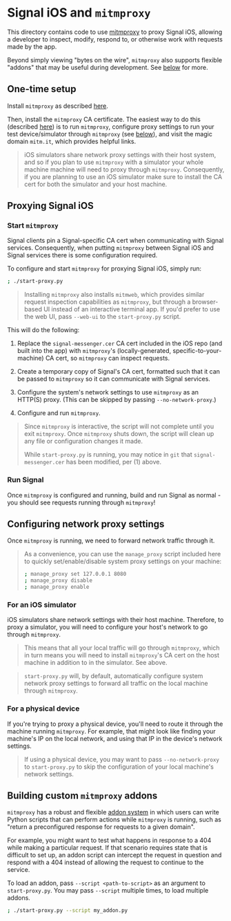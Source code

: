 # Signal iOS and `mitmproxy`

This directory contains code to use [mitmproxy][mitmproxy-home] to proxy Signal iOS, allowing a developer to inspect, modify, respond to, or otherwise work with requests made by the app.

Beyond simply viewing "bytes on the wire", `mitmproxy` also supports flexible "addons" that may be useful during development. See [below](#building-custom-mitmproxy-addons) for more.

## One-time setup

Install `mitmproxy` as described [here][mitmproxy-install].

Then, install the `mitmproxy` CA certificate. The easiest way to do this (described [here][mitmproxy-certs]) is to run `mitmproxy`, configure proxy settings to run your test device/simulator through `mitmproxy` (see [below](#configuring-network-proxy-settings)), and visit the magic domain `mitm.it`, which provides helpful links.

> iOS simulators share network proxy settings with their host system, and so if you plan to use `mitmproxy` with a simulator your whole machine machine will need to proxy through `mitmproxy`. Consequently, if you are planning to use an iOS simulator make sure to install the CA cert for both the simulator and your host machine.

## Proxying Signal iOS

### Start `mitmproxy`

Signal clients pin a Signal-specific CA cert when communicating with Signal services. Consequently, when putting `mitmproxy` between Signal iOS and Signal services there is some configuration required.

To configure and start `mitmproxy` for proxying Signal iOS, simply run:

```sh
; ./start-proxy.py
```

> Installing `mitmproxy` also installs `mitmweb`, which provides similar request inspection capabilities as `mitmproxy`, but through a browser-based UI instead of an interactive terminal app. If you'd prefer to use the web UI, pass `--web-ui` to the `start-proxy.py` script.

This will do the following:

1. Replace the `signal-messenger.cer` CA cert included in the iOS repo (and built into the app) with `mitmproxy`'s (locally-generated, specific-to-your-machine) CA cert, so `mitmproxy` can inspect requests.

2. Create a temporary copy of Signal's CA cert, formatted such that it can be passed to `mitmproxy` so it can communicate with Signal services.

3. Configure the system's network settings to use `mitmproxy` as an HTTP(S) proxy. (This can be skipped by passing `--no-network-proxy`.)

4. Configure and run `mitmproxy`.

> Since `mitmproxy` is interactive, the script will not complete until you exit `mitmproxy`. Once `mitmproxy` shuts down, the script will clean up any file or configuration changes it made.
>
> While `start-proxy.py` is running, you may notice in `git` that `signal-messenger.cer` has been modified, per (1) above.

### Run Signal

Once `mitmproxy` is configured and running, build and run Signal as normal - you should see requests running through `mitmproxy`!

## Configuring network proxy settings

Once `mitmproxy` is running, we need to forward network traffic through it.

> As a convenience, you can use the `manage_proxy` script included here to quickly set/enable/disable system proxy settings on your machine:
>
> ```sh
> ; manage_proxy set 127.0.0.1 8080
> ; manage_proxy disable
> ; manage_proxy enable
> ```

### For an iOS simulator

iOS simulators share network settings with their host machine. Therefore, to proxy a simulator, you will need to configure your host's network to go through `mitmproxy`.

> This means that all your local traffic will go through `mitmproxy`, which in turn means you will need to install `mitmproxy`'s CA cert on the host machine in addition to in the simulator. See above.

> `start-proxy.py` will, by default, automatically configure system network proxy settings to forward all traffic on the local machine through `mitmproxy`.

### For a physical device

If you're trying to proxy a physical device, you'll need to route it through the machine running `mitmproxy`. For example, that might look like finding your machine's IP on the local network, and using that IP in the device's network settings.

> If using a physical device, you may want to pass `--no-network-proxy` to `start-proxy.py` to skip the configuration of your local machine's network settings.

## Building custom `mitmproxy` addons

`mitmproxy` has a robust and flexible [addon system][mitmproxy-addons] in which users can write Python scripts that can perform actions while `mitmproxy` is running, such as "return a preconfigured response for requests to a given domain".

For example, you might want to test what happens in response to a 404 while making a particular request. If that scenario requires state that is difficult to set up, an addon script can intercept the request in question and respond with a 404 instead of allowing the request to continue to the service.

To load an addon, pass `--script <path-to-script>` as an argument to `start-proxy.py`. You may pass `--script` multiple times, to load multiple addons.

```sh
; ./start-proxy.py --script my_addon.py
```

[mitmproxy-home]: https://mitmproxy.org
[mitmproxy-addons]: https://docs.mitmproxy.org/stable/addons-overview
[mitmproxy-install]: https://docs.mitmproxy.org/stable/overview-installation
[mitmproxy-certs]: https://docs.mitmproxy.org/stable/concepts-certificates/#quick-setup

